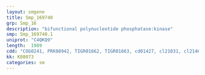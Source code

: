 ```yaml
---
layout: smgene
title: Smp_169740
grp: Smp_16
description: "bifunctional polynucleotide phosphatase:kinase"
smp: Smp_169740.1
uniprot: "C4QKQ9"
length:  1989
cdd: "COG0241, PRK08942, TIGR01662, TIGR01663, cd01427, cl21031, cl21460, pfam08645, pfam13671, pfam15165"
kk: K08073
categories: sm
---
```

